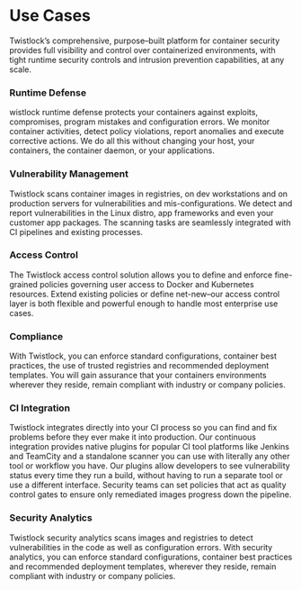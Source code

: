 # Use Cases

Twistlock’s comprehensive, purpose–built platform for container security provides full visibility and control over containerized environments, 
with tight runtime security controls and intrusion prevention capabilities, at any scale.

### Runtime Defense
wistlock runtime defense protects your containers against exploits, compromises, program mistakes and configuration errors. We monitor container 
activities, detect policy violations, report anomalies and execute corrective actions. We do all this without changing your host, your containers, 
the container daemon, or your applications.

### Vulnerability Management
Twistlock scans container images in registries, on dev workstations and on production servers for vulnerabilities and mis-configurations. We detect 
and report vulnerabilities in the Linux distro, app frameworks and even your customer app packages. The scanning tasks are seamlessly integrated with 
CI pipelines and existing processes.

### Access Control
The Twistlock access control solution allows you to define and enforce fine-grained policies governing user access to Docker and Kubernetes resources. 
Extend existing policies or define net-new–our access control layer is both flexible and powerful enough to handle most enterprise use cases.

### Compliance
With Twistlock, you can enforce standard configurations, container best practices, the use of trusted registries and recommended deployment templates. 
You will gain assurance that your containers environments wherever they reside, remain compliant with industry or company policies.

### CI Integration
Twistlock integrates directly into your CI process so you can find and fix problems before they ever make it into production. Our continuous integration 
provides native plugins for popular CI tool platforms like Jenkins and TeamCity and a standalone scanner you can use with literally any other tool or 
workflow you have. Our plugins allow developers to see vulnerability status every time they run a build, without having to run a separate tool or use 
a different interface. Security teams can set policies that act as quality control gates to ensure only remediated images progress down the pipeline.

### Security Analytics
Twistlock security analytics scans images and registries to detect vulnerabilities in the code as well as configuration errors. With security analytics, 
you can enforce standard configurations, container best practices and recommended deployment templates, wherever they reside, remain compliant with industry 
or company policies.